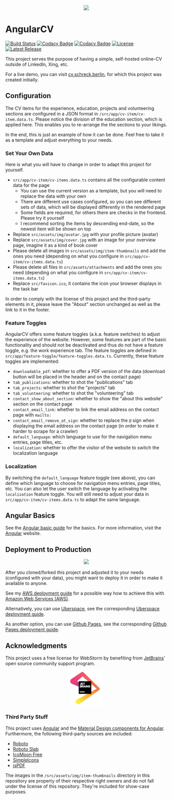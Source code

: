 <p align="center">
  <img src="https://raw.githubusercontent.com/StegSchreck/AngularCV/master/src/assets/img/AngularCV.png" width="300px">
</p>

# AngularCV
[![Build Status](https://travis-ci.org/StegSchreck/AngularCV.svg?branch=master)](https://travis-ci.org/StegSchreck/AngularCV)
[![Codacy Badge](https://api.codacy.com/project/badge/Grade/dcb96592805143aa8cc1de99b1e9f836)](https://www.codacy.com/app/StegSchreck/AngularCV?utm_source=github.com&amp;utm_medium=referral&amp;utm_content=StegSchreck/AngularCV&amp;utm_campaign=Badge_Grade)
[![Codacy Badge](https://api.codacy.com/project/badge/Coverage/dcb96592805143aa8cc1de99b1e9f836)](https://www.codacy.com/app/StegSchreck/AngularCV?utm_source=github.com&utm_medium=referral&utm_content=StegSchreck/AngularCV&utm_campaign=Badge_Coverage)
[![License](https://img.shields.io/github/license/StegSchreck/AngularCV.svg)](https://github.com/StegSchreck/AngularCV/blob/master/LICENSE)
[![Latest Release](https://img.shields.io/github/release/StegSchreck/AngularCV.svg?logo=github)](https://github.com/StegSchreck/AngularCV/releases)

This project serves the purpose of having a simple, self-hosted online-CV outside of LinkedIn, Xing, etc.

For a live demo, you can visit [cv.schreck.berlin](https://cv.schreck.berlin), for which this project was created initially.

## Configuration
The CV items for the experience, education, projects and volunteering sections are configured in a JSON format in `/src/app/cv-item/cv-item.data.ts`.
Please notice the division of the education section, which is applied here. This enables you to re-arrange the the sections to your likings.

In the end, this is just an example of how it can be done. Feel free to take it as a template and adjust everything to your needs.

### Set Your Own Data
Here is what you will have to change in order to adapt this project for yourself.

* `src/app/cv-item/cv-items.data.ts` contains all the configurable content data for the page
  * You can use the current version as a template, but you will need to replace the data with your own
  * There are different use cases configured, so you can see different sets of data, which will be displayed differently in the rendered page
  * Some fields are required, for others there are checks in the frontend. Please try it yourself
  * I recommend sorting the items by descending end-date, so the newest item will be shown on top
* Replace `src/assets/img/avatar.jpg` with your profile picture (avatar)
* Replace `src/assets/img/cover.jpg` with an image for your overview page, imagine it as a kind of book cover
* Please delete all images in `src/assets/img/item-thumbnails` and add the ones you need (depending on what you configure in `src/app/cv-item/cv-items.data.ts`)
* Please delete all files in `src/assets/attachments` and add the ones you need (depending on what you configure in `src/app/cv-item/cv-items.data.ts`)
* Replace `src/favicon.ico`, it contains the icon your browser displays in the task bar

In order to comply with the license of this project and the third-party elements in it, please leave the "About" section unchanged as well as the link to it in the footer.

### Feature Toggles
AngularCV offers some feature toggles (a.k.a. feature switches) to adjust the experience of the website. However, some features are part of the basic functionality and should not be deactivated and thus do not have a feature toggle, e.g. the work experience tab.
The feature toggles are defined in `src/app/feature-toggle/feature-toggles.data.ts`. Currently, these feature toggles are implemented:
* `downloadable_pdf`: whether to offer a PDF version of the data (download button will be placed in the header and on the contact page)
* `tab_publications`: whether to shot the "publications" tab
* `tab_projects`: whether to shot the "projects" tab
* `tab_volunteering`: whether to shot the "volunteering" tab
* `contact_show_about_section`: whether to show the "about this website" section on the contact page
* `contact_email_link`: whether to link the email address on the contact page with `mailto:`
* `contact_email_remove_at_sign`: whether to replace the `@` sign when displaying the email address on the contact page (in order to make it harder to scrape for a crawler)
* `default_language`: which language to use for the navigation menu entries, page titles, etc.
* `localization`: whether to offer the visitor of the website to switch the localization language

### Localization
By switching the `default_language` feature toggle (see above), you can define which language to choose for navigation menu entries, page titles, etc. You can also let the user switch the language by activating the `localization` feature toggle. You will still need to adjust your data in `src/app/cv-item/cv-items.data.ts` to adapt the same language.

## Angular Basics
See the [Angular basic guide](ANGULAR.md) for the basics. For more information, visit the [Angular](https://angular.io/) website.

## Deployment to Production
<p align="center">
  <img src="https://raw.githubusercontent.com/StegSchreck/AngularCV/master/src/assets/img/AngularCV_Deployment.png" width="450px">
</p>

After you cloned/forked this project and adjusted it to your needs (configured with your data), you might want to deploy it in order to make it available to anyone.

See my [AWS deployment guide](DEPLOYMENT_ON_AWS.md) for a possible way how to achieve this with [Amazon Web Services (AWS)](https://aws.amazon.com/).

Alternatively, you can use [Uberspace](https://uberspace.de/), see the corresponding [Uberspace deployment guide](DEPLOYMENT_ON_UBERSPACE.md).

As another option, you can use [Github Pages](https://pages.github.com/), see the corresponding [Github Pages 
deployment guide](DEPLOYMENT_ON_GITHUB_PAGES.md).

## Acknowledgments
This project uses a free license for WebStorm by benefiting from [JetBrains](https://www.jetbrains.com/?from=AngularCV)' open source community support program.

<p align="center">
  <a href="https://www.jetbrains.com/?from=AngularCV" alt="JetBrains" target="_blank"><img src="https://raw.githubusercontent.com/StegSchreck/AngularCV/master/src/assets/img/item-thumbnails/jetbrains.png" width="100px"></a>
</p>

### Third Party Stuff
This project uses [Angular](https://angular.io/) and the [Material Design components for Angular](https://material.angular.io/).
Furthermore, the following third-party sources are included:
* [Roboto](https://fonts.google.com/specimen/Roboto)
* [Roboto Slab](https://fonts.google.com/specimen/Roboto+Slab)
* [IcoMoon Free](https://icomoon.io/#preview-free)
* [SimpleIcons](https://simpleicons.org/)
* [jsPDF](https://github.com/MrRio/jsPDF)

The images in the `/src/assets/img/item-thumbnails` directory in this repository are property of their respective right owners and do not fall under the license of this repository. They're included for show-case purposes.
